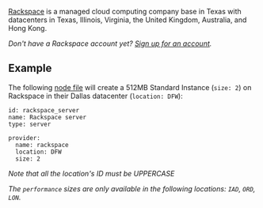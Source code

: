 [Rackspace](http://rackspace.com) is a managed cloud computing company base in Texas with datacenters in Texas, Illinois, Virginia, the United Kingdom, Australia, and Hong Kong.

<em>Don't have a Rackspace account yet? <a href='https://www.rackspace.com/' target='_blank'>Sign up for an account</a>.</em>

## Example

The following [node file](http://docs.devo.ps/manual/nodes/#node-file) will create a 512MB Standard Instance (`size: 2`) on Rackspace in their Dallas datacenter (`location: DFW`):

    id: rackspace_server
    name: Rackspace server
    type: server

    provider:
      name: rackspace
      location: DFW
      size: 2

<em>Note that all the location's ID must be UPPERCASE</em>

<em>The `performance` sizes are only available in the following locations: `IAD`, `ORD`, `LON`.</em>